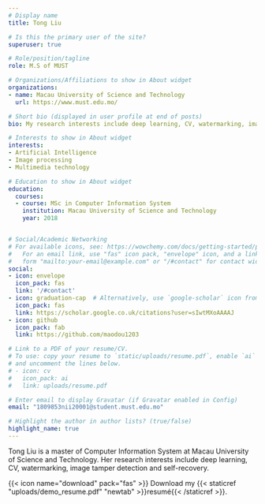 ```yaml
---
# Display name
title: Tong Liu

# Is this the primary user of the site?
superuser: true

# Role/position/tagline
role: M.S of MUST

# Organizations/Affiliations to show in About widget
organizations:
- name: Macau University of Science and Technology
  url: https://www.must.edu.mo/

# Short bio (displayed in user profile at end of posts)
bio: My research interests include deep learning, CV, watermarking, image tamper detection and self-recovery.

# Interests to show in About widget
interests:
- Artificial Intelligence
- Image processing
- Multimedia technology

# Education to show in About widget
education:
  courses:
  - course: MSc in Computer Information System
    institution: Macau University of Science and Technology
    year: 2018


# Social/Academic Networking
# For available icons, see: https://wowchemy.com/docs/getting-started/page-builder/#icons
#   For an email link, use "fas" icon pack, "envelope" icon, and a link in the
#   form "mailto:your-email@example.com" or "/#contact" for contact widget.
social:
- icon: envelope
  icon_pack: fas
  link: '/#contact'
- icon: graduation-cap  # Alternatively, use `google-scholar` icon from `ai` icon pack
  icon_pack: fas
  link: https://scholar.google.co.uk/citations?user=sIwtMXoAAAAJ
- icon: github
  icon_pack: fab
  link: https://github.com/maodou1203

# Link to a PDF of your resume/CV.
# To use: copy your resume to `static/uploads/resume.pdf`, enable `ai` icons in `params.toml`, 
# and uncomment the lines below.
# - icon: cv
#   icon_pack: ai
#   link: uploads/resume.pdf

# Enter email to display Gravatar (if Gravatar enabled in Config)
email: "1809853nii20001@student.must.edu.mo"

# Highlight the author in author lists? (true/false)
highlight_name: true
---
```

Tong Liu is a master of Computer Information System at Macau University of Science and Technology. Her research interests include deep learning, CV, watermarking, image tamper detection and self-recovery.


{{< icon name="download" pack="fas" >}} Download my {{< staticref "uploads/demo_resume.pdf" "newtab" >}}resumé{{< /staticref >}}.

